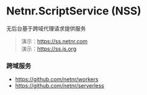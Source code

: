 # Netnr.ScriptService (NSS)
无后台基于跨域代理请求提供服务

> 演示：<https://ss.netnr.com>  
> 演示：<https://ss.js.org>

### 跨域服务
- <https://github.com/netnr/workers>
- <https://github.com/netnr/serverless>